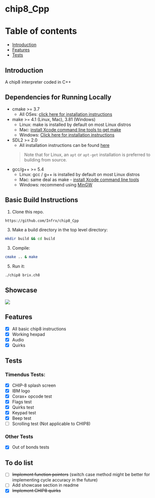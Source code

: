 # chip8_Cpp
# Table of contents

  * [Introduction](#introduction)
  * [Features](#features)
  * [Tests](#tests)

## Introduction

A chip8 interpreter coded in C++

## Dependencies for Running Locally
* cmake >= 3.7
  * All OSes: [click here for installation instructions](https://cmake.org/install/)
* make >= 4.1 (Linux, Mac), 3.81 (Windows)
  * Linux: make is installed by default on most Linux distros
  * Mac: [install Xcode command line tools to get make](https://developer.apple.com/xcode/features/)
  * Windows: [Click here for installation instructions](http://gnuwin32.sourceforge.net/packages/make.htm)
* SDL2 >= 2.0
  * All installation instructions can be found [here](https://wiki.libsdl.org/Installation)
  >Note that for Linux, an `apt` or `apt-get` installation is preferred to building from source. 
* gcc/g++ >= 5.4
  * Linux: gcc / g++ is installed by default on most Linux distros
  * Mac: same deal as make - [install Xcode command line tools](https://developer.apple.com/xcode/features/)
  * Windows: recommend using [MinGW](http://www.mingw.org/)

## Basic Build Instructions

1. Clone this repo.
```bash
https://github.com/Infrx/chip8_Cpp
```
3. Make a build directory in the top level directory:
```bash
mkdir build && cd build
```
3. Compile:
```bash
cmake .. & make
```
5. Run it:
```bash
./chip8 brix.ch8
```
## Showcase

<img src="brix.gif"/>

## Features

 - [X] All basic chip8 instructions 
 - [X] Working hexpad 
 - [X] Audio
 - [X] Quirks
       
## Tests
### Timendus Tests:

- [X] CHIP-8 splash screen
- [X] IBM logo
- [X] Corax+ opcode test
- [X] Flags test
- [X] Quirks test
- [X] Keypad test
- [X] Beep test
- [ ] Scrolling test (Not applicable to CHIP8)

### Other Tests

- [X] Out of bonds tests

## To do list
* [ ] ~~Implement function pointers~~ (switch case method might be better for implementing cycle accuracy in the future)
* [ ] Add showcase section in readme
* [X] ~~Implement CHIP8 quirks~~
